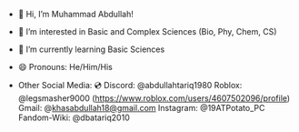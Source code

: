 - 👋 Hi, I’m Muhammad Abdullah!
- 👀 I’m interested in Basic and Complex Sciences (Bio, Phy, Chem, CS)
- 🌱 I’m currently learning Basic Sciences
- 😄 Pronouns: He/Him/His

- Other Social Media:
  💿 Discord: @abdullahtariq1980
  Roblox: @legsmasher9000 (https://www.roblox.com/users/4607502096/profile)
  Gmail: @khasabdullah18@gmail.com
  Instagram: @19ATPotato_PC
  Fandom-Wiki: @dbatariq2010

